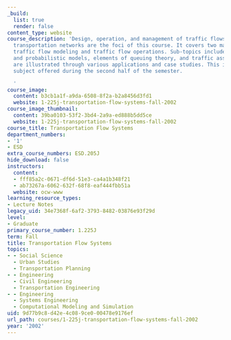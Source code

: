 ```yaml
---
_build:
  list: true
  render: false
content_type: website
course_description: 'Design, operation, and management of traffic flows over complex
  transportation networks are the foci of this course. It covers two major topics:
  traffic flow modeling and traffic flow operations. Sub-topics include deterministic
  and probabilistic models, elements of queuing theory, and traffic assignment. Concepts
  are illustrated through various applications and case studies. This is a half-term
  subject offered during the second half of the semester.

  '
course_image:
  content: b3cb1a1f-a9da-6508-8f2a-b2a8456d3fd1
  website: 1-225j-transportation-flow-systems-fall-2002
course_image_thumbnail:
  content: 39ba0103-53f2-3bd4-2a9a-ed888b5dd5ce
  website: 1-225j-transportation-flow-systems-fall-2002
course_title: Transportation Flow Systems
department_numbers:
- '1'
- ESD
extra_course_numbers: ESD.205J
hide_download: false
instructors:
  content:
  - fff85a2c-0671-df6d-51e3-ca4a1b348f21
  - ab73267a-6062-632f-68f8-eaf444fbb51a
  website: ocw-www
learning_resource_types:
- Lecture Notes
legacy_uid: 34e7368f-6af2-3793-8482-03876e93f29d
level:
- Graduate
primary_course_number: 1.225J
term: Fall
title: Transportation Flow Systems
topics:
- - Social Science
  - Urban Studies
  - Transportation Planning
- - Engineering
  - Civil Engineering
  - Transportation Engineering
- - Engineering
  - Systems Engineering
  - Computational Modeling and Simulation
uid: 9d77b9c8-d42e-4c08-9ce0-00478e9176ef
url_path: courses/1-225j-transportation-flow-systems-fall-2002
year: '2002'
---
```

